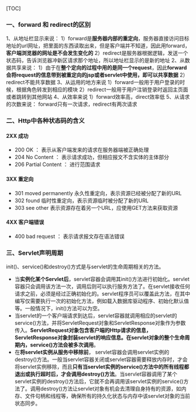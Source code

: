 [TOC]



### 一、forward 和 redirect的区别

1、从地址栏显示来说：
1）forward是**服务器内部的重定向**，服务器直接访问目标地址的url网址，把里面的东西读取出来，但是客户端并不知道，因此用forward，**客户端浏览器的网址是不会发生变化的**
2）redirect是服务器根据逻辑，发送一个状态码，告诉浏览器冲新区请求那个地址，所以地址栏显示的是新的地址
2、从数据共享来说：
1）由于在**整个定向的过程中用的是同一个request**，因此**forward会将request的信息带到被重定向的jsp或者servlet中使用，即可以共享数据**
2）redirect不能共享数据
3、从运用的地方来说
1）forward一般用于用户登录的时候，根据角色转发到相应的模块
2）redirect一般用于用户注销登录时返回主页面或者跳转到其他网站
4、从效率来说
1）forward效率高，direct效率低
5、从请求的次数来说：
forward只有一次请求，redirect有两次请求
### 二、Http中各种状态码的含义
#### 2XX 成功
* 200 OK ： 表示从客户端发来的请求在服务器端被正确处理
* 204 No Content ： 表示请求成功，但相应报文不含实体的主体部分
* 206 Partial Content ： 进行范围请求

#### 3XX 重定向
* 301 moved permanently 永久性重定向，表示资源已经被分配了新的URL
* 302 found 临时性重定向，表示资源临时被分配了新的URL
* 303 see other 表示资源存在着另一个URL，应使用GET方法来获取资源


#### 4XX 客户端错误
* 400 bad request ： 表示请求报文存在语法错误

### 三、Servlet声明周期
init()、service()和destroy()方式是与servlet的生命周期相关的方法。
* 当**实例化某个Servlet后**，servlet容器会调用其init()方法进行初始化。servlet容器只会调用该方法一次，调用后则可以执行服务方法了。在servlet接收任何请求之前，必须是经过正确初始化的。servlet程序员可以覆盖此方法，在其中编写仅需要执行一次的初始化方法，例如载入数据库驱动程序、初始化默认值等。一般情况下，init()方法可以为空。
* 当servlet的一个客户端请求到达后，servlet容器就调用相应的servlet的service()方法，并将ServletRequest对象和ServletResponse对象作为参数传入。**ServletRequest对象包含客户端的Http请求的信息，ServletResponse对象封装servlet的响应信息。在servlet对象的整个生命周期内，service()方法会被多次调用**。
* 在**将servlet实例从服务中移除前**， servlet容器会调用servlet实例的destroy()方法。一般当servlet容器关闭或servlet容器需要释放内存时，才会将servlet实例移除，而且**只有当servlet实例的service()方法中的所有线程都退出或执行超时后，才会调用destroy()方法**。当servlet容器调用了某个servlet实例的destroy()方法后，它就不会再调用该servlet实例的service()方法了。调用destroy()方法让servlet对象有机会去清理自身持有的资源，如内存、文件句柄和线程等，确保所有的持久化状态与内存中该servlet对象的当前状态同步。